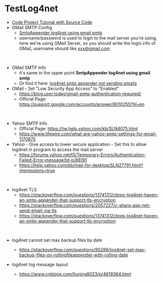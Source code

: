 # TestLog4net

* [Code Project Tutorial with Source Code](https://www.codeproject.com/Articles/140911/log-net-Tutorial) 
* GMail SMTP Config
  * [SmtpAppender log4net using gmail smtp](https://stackoverflow.com/questions/18034223/smtpappender-log4net-using-gmail-smtp)
  * username/password is used to login to the mail server you're using, here we're using GMail Server, so you should write the login info of GMail, username should like xxx@gmail.com
  
<br/>

* GMail SMTP Info    
  * it's same in the upper point **SmtpAppender log4net using gmail smtp**
  * Or find it here: [log4net smtp appender not sending emails](https://stackoverflow.com/questions/18034223/smtpappender-log4net-using-gmail-smtp)
* GMail - Set "Low Security App Access" to "Enabled"
  * https://blog.user.today/gmail-smtp-authentication-required/
  * Official Page: https://support.google.com/accounts/answer/6010255?hl=en

<br/>

* Yahoo SMTP Info
  * Official Page: https://tw.help.yahoo.com/kb/SLN4075.html
  * https://www.lifewire.com/what-are-yahoo-smtp-settings-for-email-1170875
* Yahoo - Give access to lower secure application - Set this to allow log4net in program to access the mail server
  * https://forums.yahoo.net/t5/Temporary-Errors/Authentication-Failed-Error-message/td-p/88191
  * https://help.yahoo.com/kb/mail-for-desktop/SLN27791.html?impressions=true
<br/>
  
* log4net TLS
  * https://stackoverflow.com/questions/13741312/does-log4net-haven-an-smtp-appender-that-support-tls-encryption
  * https://stackoverflow.com/questions/2057227/c-sharp-asp-net-send-email-via-tls
  * https://stackoverflow.com/questions/13741312/does-log4net-haven-an-smtp-appender-that-support-tls-encryption

<br/>

* log4net cannot set max backup files by date 
  * https://stackoverflow.com/questions/95286/log4net-set-max-backup-files-on-rollingfileappender-with-rolling-date

* log4net log message layout
  * https://www.cnblogs.com/liuning8023/p/4619384.html
  
